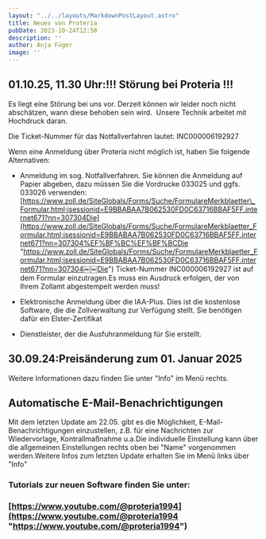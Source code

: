```yaml
---
layout: "../../layouts/MarkdownPostLayout.astro"
title: Neues von Proteria 
pubDate: 2023-10-24T12:58
description: ''
author: Anja Füger
image: ''
---
```


## 01.10.25, 11.30 Uhr:!!! Störung bei Proteria !!!

Es liegt eine Störung bei uns vor. Derzeit können wir leider noch nicht abschätzen, wann diese behoben sein wird.  Unsere Technik arbeitet mit Hochdruck daran. 

Die Ticket-Nummer für das Notfallverfahren lautet: INC000006192927

Wenn eine Anmeldung über Proteria nicht möglich ist, haben Sie folgende Alternativen:

* Anmeldung im sog. Notfallverfahren. Sie können die Anmeldung auf Papier abgeben, dazu müssen Sie die Vordrucke 033025 und ggfs. 033026 verwenden:[https://www.zoll.de/SiteGlobals/Forms/Suche/FormulareMerkblaetter\_Formular.html;jsessionid=E9BBABAA7B062530FD0C63716BBAF5FF.internet671?nn=307304Die](https://www.zoll.de/SiteGlobals/Forms/Suche/FormulareMerkblaetter_Formular.html;jsessionid=E9BBABAA7B062530FD0C63716BBAF5FF.internet671?nn=307304%EF%BF%BC%EF%BF%BCDie "https://www.zoll.de/SiteGlobals/Forms/Suche/FormulareMerkblaetter_Formular.html;jsessionid=E9BBABAA7B062530FD0C63716BBAF5FF.internet671?nn=307304￼￼Die") Ticket-Nummer INC000006192927 ist auf dem Formular einzutragen.Es muss ein Ausdruck erfolgen, der von Ihrem Zollamt abgestempelt werden muss!

* Elektronische Anmeldung über die IAA-Plus. Dies ist die kostenlose Software, die die Zollverwaltung zur Verfügung stellt. Sie benötigen dafür ein Elster-Zertifikat

* Dienstleister, der die Ausfuhranmeldung für Sie erstellt.





## 30.09.24:Preisänderung zum 01. Januar 2025

Weitere Informationen dazu finden Sie unter \"Info\" im Menü rechts.

## Automatische E-Mail-Benachrichtigungen

Mit dem letzten Update am 22.05. gibt es die Möglichkeit, E-Mail-Benachrichtigungen einzustellen, z.B. für eine Nachrichten zur Wiedervorlage, Kontrallmaßnahme u.a.Die individuelle Einstellung kann über die allgemeinen Einstellungen rechts oben bei \"Name\" vorgenommen werden.Weitere Infos zum letzten Update erhalten Sie im Menü links über \"Info\"

#### 

### Tutorials zur neuen Software finden Sie unter:

### [https://www.youtube.com/@proteria1994](https://www.youtube.com/@proteria1994 "https://www.youtube.com/@proteria1994")